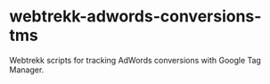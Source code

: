 # webtrekk-adwords-conversions-tms
Webtrekk scripts for tracking AdWords conversions with Google Tag Manager.
